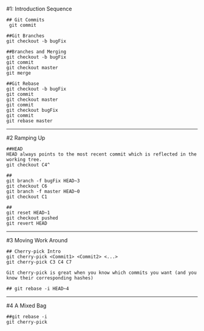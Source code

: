 #1: Introduction Sequence
    
    ## Git Commits
     git commit

    ##Git Branches
    git checkout -b bugFix

    ##Branches and Merging
    git checkout -b bugFix
    git commit
    git checkout master
    git merge

    ##Git Rebase
    git checkout -b bugFix
    git commit
    git checkout master
    git commit
    git checkout bugFix
    git commit
    git rebase master

- - - - - - - -

#2 Ramping Up

    ##HEAD
    HEAD always points to the most recent commit which is reflected in the working tree. 
    git checkout C4^

    ##
    git branch -f bugFix HEAD~3
    git checkout C6
    git branch -f master HEAD~0
    git checkout C1

    ##
    git reset HEAD~1
    git checkout pushed
    git revert HEAD

- - - - - - - -

#3 Moving Work Around

    ## Cherry-pick Intro
    git cherry-pick <Commit1> <Commit2> <...>
    git cherry-pick C3 C4 C7
    
    Git cherry-pick is great when you know which commits you want (and you know their corresponding hashes)
    
    ## git rebase -i HEAD~4

- - - - - - - -

#4 A Mixed Bag

    ##git rebase -i
    git cherry-pick

